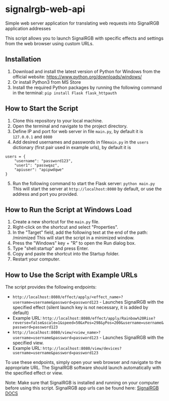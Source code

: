 # signalrgb-web-api
Simple web server application for translating web requests into SignalRGB application addresses

This script allows you to launch SignalRGB with specific effects and settings from the web browser using custom URLs.

## Installation

1. Download and install the latest version of Python for Windows from the official website: https://www.python.org/downloads/windows/
2. Or install Python3 from MS Store
2. Install the required Python packages by running the following command in the terminal: `pip install Flask flask_httpauth`

## How to Start the Script

1. Clone this repository to your local machine.
2. Open the terminal and navigate to the project directory.
3. Define IP and port for web server in file `main.py`, by default it is `127.0.0.1` and `8080`
4. Add desired usernames and passwords in file`main.py` in the `users` dictionary (first pair used in example urls), by default it is
```
users = {
    "username": "password123",
    "user1": "passwqaz",
    "apiuser": "apipwdqwe"
}
```
5. Run the following command to start the Flask server: `python main.py`
This will start the server at `http://localhost:8080` by default, or use the address and port you provided.

## How to Run the Script at Windows Load

1. Create a new shortcut for the `main.py` file.
2. Right-click on the shortcut and select "Properties".
3. In the "Target" field, add the following text at the end of the path: /minimized
This will start the script in a minimized window.
4. Press the "Windows" key + "R" to open the Run dialog box.
5. Type "shell:startup" and press Enter.
6. Copy and paste the shortcut into the Startup folder.
7. Restart your computer.

## How to Use the Script with Example URLs

The script provides the following endpoints:

- `http://localhost:8080/effect/apply/<effect_name>?username=username&password=password123` - Launches SignalRGB with the specified effect (silent launch key is not necessary, it is added by default)
- Example URL: `http://localhost:8080/effect/apply/Rainbow%20Rise?reverse=false&scale=1&speed=50&xPos=298&yPos=200&username=username&password=password123`
- `http://localhost:8080/view/<view_name>?username=username&password=password123` - Launches SignalRGB with the specified view.
- Example URL: `http://localhost:8080/view/devices?username=username&password=password123`

To use these endpoints, simply open your web browser and navigate to the appropriate URL. The SignalRGB software should launch automatically with the specified effect or view.

Note: Make sure that SignalRGB is installed and running on your computer before using this script.
SignalRGB app urls can be found here: [SignalRGB DOCS](https://docs.signalrgb.com/v2.2.27.0/troubleshooting/application-urls)






